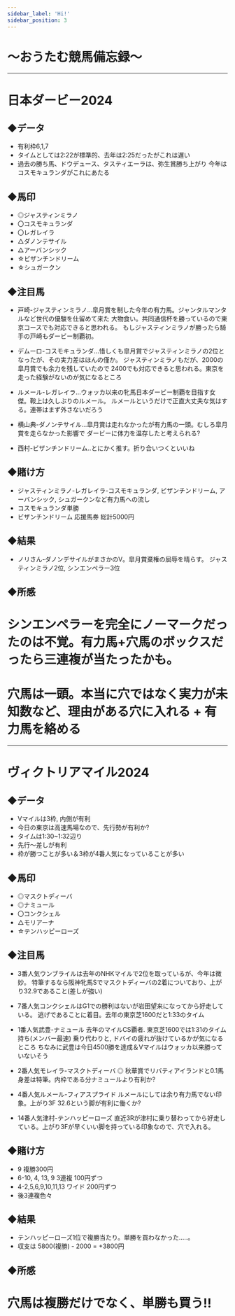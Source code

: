 ```yaml
---
sidebar_label: 'Hi!'
sidebar_position: 3
---
```


# ～おうたむ競馬備忘録～
---
# 日本ダービー2024

## ◆データ
- 有利枠6,1,7
- タイムとしては2:22が標準的、去年は2:25だったがこれは遅い
- 過去の勝ち馬、ドウデュース、タスティエーラは、弥生賞勝ち上がり
 今年はコスモキュランダがこれにあたる

## ◆馬印
- ◎ジャスティンミラノ
- 〇コスモキュランダ
- 〇レガレイラ
- △ダノンテサイル
- △アーバンシック
- ☆ビザンチンドリーム
- ☆シュガークン

## ◆注目馬
- 戸崎-ジャスティンミラノ...皐月賞を制した今年の有力馬。ジャンタルマンタルなど世代の優駿を仕留めて来た
                    大物食い。共同通信杯を勝っているので東京コースでも対応できると思われる。
                    もしジャスティンミラノが勝ったら騎手の戸崎もダービー制覇初。
                                             
- デムーロ-コスモキュランダ...惜しくも皐月賞でジャスティンミラノの2位となったが、その実力差はほんの僅か。
                      ジャスティンミラノもだが、2000の皐月賞でも余力を残していたので
                      2400でも対応できると思われる。東京を走った経験がないのが気になるところ

- ルメール-レガレイラ...ウォッカ以来の牝馬日本ダービー制覇を目指す女傑。鞍上は久しぶりのルメール。
                  ルメールというだけで正直大丈夫な気はする。連帯はまず外さないだろう

- 横山典-ダノンテサイル...皐月賞は走れなかったが有力馬の一頭。むしろ皐月賞を走らなかった影響で
                     ダービーに体力を温存したと考えられる?
                           
- 西村-ビザンチンドリーム..とにかく推す。折り合いつくといいね

## ◆賭け方
- ジャスティンミラノ-レガレイラ-コスモキュランダ, ビザンチンドリーム, アーバンシック, シュガークンなど有力馬への流し
- コスモキュランダ単勝
- ビザンチンドリーム 応援馬券
総計5000円

## ◆結果
- ノリさん-ダノンデサイルがまさかのV。皐月賞棄権の屈辱を晴らす。
   ジャスティンミラノ2位, シンエンペラー3位
   
## ◆所感
#    シンエンペラーを完全にノーマークだったのは不覚。有力馬+穴馬のボックスだったら三連複が当たったかも。
#	 穴馬は一頭。本当に穴ではなく実力が未知数など、理由がある穴に入れる + 有力馬を絡める

---
# ヴィクトリアマイル2024

## ◆データ

- Vマイルは3枠, 内側が有利
- 今日の東京は高速馬場なので、先行勢が有利か?
- タイムは1:30~1:32辺り
- 先行～差しが有利
- 枠が勝つことが多い＆3枠が4番人気になっていることが多い

## ◆馬印

- ◎マスクトディーバ
- ◎ナミュール
- 〇コンクシェル 
- △モリアーナ
- ☆テンハッピーローズ 

## ◆注目馬

- 3番人気ウンブライルは去年のNHKマイルで2位を取っているが、今年は微妙。
    特筆するなら阪神牝馬Sでマスクトディーバの2着についており、上がり32.9であること(差しが強い)
	
- 7番人気コンクシェルはG1での勝利はないが岩田望来になってから好走している。 
   逃げであることに着目。去年の東京芝1600だと1:33のタイム

- 1番人気武豊-ナミュール 
   去年のマイルCS覇者. 東京芝1600では1:31のタイム持ち(メンバー最速)
    乗り代わりと, ドバイの疲れが抜けているかが気になるところ
     ちなみに武豊は今日4500勝を達成＆Vマイルはウォッカ以来勝っていないそう

- 2番人気モレイラ-マスクトディーバ ◎
   秋華賞でリバティアイランドと0.1馬身差は特筆。内枠である分ナミュールより有利か?

- 4番人気ルメール-フィアスプライド
  ルメールにしては余り有力馬でない印象。上がり3F 32.6という脚が有利に働くか?
  
- 14番人気津村-テンハッピーローズ
  直近3Rが津村に乗り替わってから好走している。上がり3Fが早くいい脚を持っている印象なので、穴で入れる。
  
## ◆賭け方
- 9  複勝300円 
- 6-10, 4, 13, 9 3連複 100円ずつ
- 4-2,5,6,9,10,11,13 ワイド 200円ずつ
- 後3連複色々

## ◆結果
- テンハッピーローズ1位で複勝当たり。単勝を買わなかった.....。
- 収支は 5800(複勝) - 2000 = +3800円

## ◆所感
# 穴馬は複勝だけでなく、単勝も買う!!